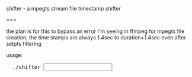 shifter - a mpegts stream file timestamp shifter

===

the plan is for this to bypass an error I'm seeing in ffmpeg for mpegts file creation, the time stamps are always 1.4sec to duration+1.4sec even after setpts filtering

usage:
<pre>
  ./shifter <input MPEG-TS file> <offset time> <output MPEG-TS file>
</pre>
